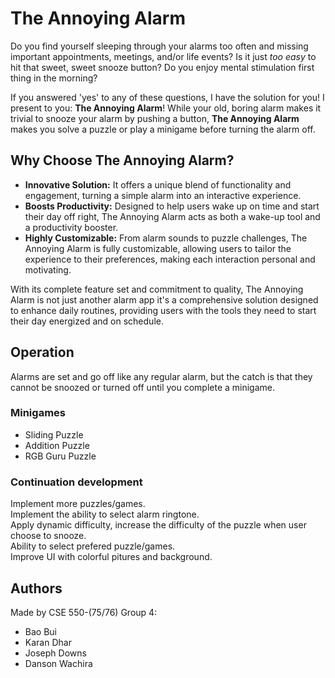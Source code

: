 # The Annoying Alarm

Do you find yourself sleeping through your alarms too often and missing
important appointments, meetings, and/or life events? Is it just *too easy* to
hit that sweet, sweet snooze button? Do you enjoy mental stimulation first thing
in the morning?

If you answered 'yes' to any of these questions, I have the solution for you! I
present to you: **The Annoying Alarm**! While your old, boring alarm makes it
trivial to snooze your alarm by pushing a button, **The Annoying Alarm** makes
you solve a puzzle or play a minigame before turning the alarm off.

## Why Choose The Annoying Alarm?

- **Innovative Solution:** It offers a unique blend of functionality and engagement,
  turning a simple alarm into an interactive experience.
- **Boosts Productivity:** Designed to help users wake up on time and start
  their day off right, The Annoying Alarm acts as both a wake-up tool and a
  productivity booster.
- **Highly Customizable:** From alarm sounds to puzzle challenges, The Annoying
  Alarm is fully customizable, allowing users to tailor the experience to their
  preferences, making each interaction personal and motivating.

With its complete feature set and commitment to quality, The Annoying Alarm is
not just another alarm app it's a comprehensive solution designed to enhance
daily routines, providing users with the tools they need to start their day
energized and on schedule.


## Operation

Alarms are set and go off like any regular alarm, but the catch is that they
cannot be snoozed or turned off until you complete a minigame.

### Minigames
- Sliding Puzzle
- Addition Puzzle
- RGB Guru Puzzle

### Continuation development
Implement more puzzles/games. <br/>
Implement the ability to select alarm ringtone. <br/>
Apply dynamic difficulty, increase the difficulty of the puzzle when user choose to snooze. <br/>
Ability to select prefered puzzle/games.  <br/>
Improve UI with colorful pitures and background.

## Authors

Made by CSE 550-(75/76) Group 4:

* Bao Bui
* Karan Dhar
* Joseph Downs
* Danson Wachira
